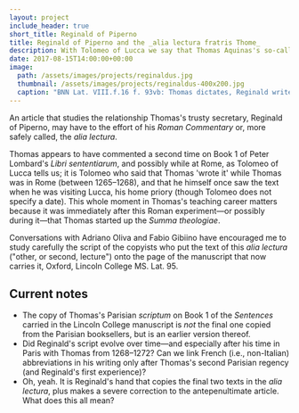 ```yaml
---
layout: project
include_header: true
short_title: Reginald of Piperno
title: Reginald of Piperno and the _alia lectura fratris Thome_
description: With Tolomeo of Lucca we say that Thomas Aquinas's so-called _Roman Commentary_ on Book 1 of Lombard's _Sentences_ was delivered while he was in Rome (1265–68)? Could it be from earlier? And could it be closer to Thomas than we have thought? _Much_ closer?
date: 2017-08-15T14:00:00+00:00
image:
  path: /assets/images/projects/reginaldus.jpg
  thumbnail: /assets/images/projects/reginaldus-400x200.jpg
  caption: "BNN Lat. VIII.f.16 f. 93vb: Thomas dictates, Reginald writes"
---
```

An article that studies the relationship Thomas's trusty secretary, Reginald of Piperno, may have to the effort of his _Roman Commentary_ or, more safely called, the _alia lectura_.

Thomas appears to have commented a second time on Book 1 of Peter Lombard's _Libri sententiarum_, and possibly while at Rome, as Tolomeo of Lucca tells us; it is Tolomeo who said that Thomas 'wrote it' while Thomas was in Rome (between 1265–1268), and that he himself once saw the text when he was visiting Lucca, his home priory (though Tolomeo does not specify a date). This whole moment in Thomas's teaching career matters because it was immediately after this Roman experiment—or possibly during it—that Thomas started up the _Summa theologiae_.

Conversations with Adriano Oliva and Fabio Gibiino have encouraged me to study carefully the script of the copyists who put the text of this _alia lectura_ ("other, or second, lecture") onto the page of the manuscript that now carries it, Oxford, Lincoln College MS. Lat. 95.

## Current notes

* The copy of Thomas's Parisian _scriptum_ on Book 1 of the _Sentences_ carried in the Lincoln College manuscript is _not_ the final one copied from the Parisian booksellers, but is an earlier version thereof.
* Did Reginald's script evolve over time—and especially after his time in Paris with Thomas from 1268–1272? Can we link French (i.e., non-Italian) abbreviations in his writing only after Thomas's second Parisian regency (and Reginald's first experience)?
* Oh, yeah. It is Reginald's hand that copies the final two texts in the _alia lectura_, plus makes a severe correction to the antepenultimate article. What does this all mean?
